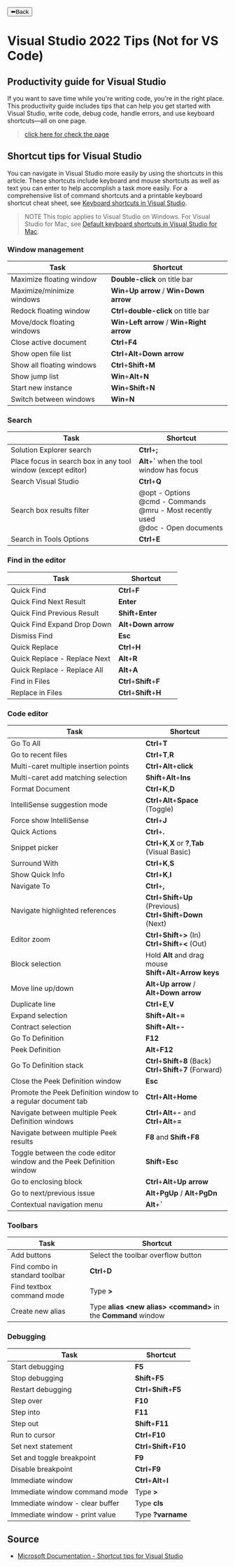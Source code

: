 <a href="../README.md">
<button>⬅Back</button>
</a>

# Visual Studio 2022 Tips (Not for VS Code)

## Productivity guide for Visual Studio

If you want to save time while you're writing code, you're in the right place. This productivity guide includes tips that can help you get started with Visual Studio, write code, debug code, handle errors, and use keyboard shortcuts—all on one page.
>  [click here for check the page](https://learn.microsoft.com/en-us/visualstudio/ide/productivity-features?source=recommendations&view=vs-2022)

## Shortcut tips for Visual Studio

You can navigate in Visual Studio more easily by using the shortcuts in this article. These shortcuts include keyboard and mouse shortcuts as well as text you can enter to help accomplish a task more easily.
For a comprehensive list of command shortcuts and a printable keyboard shortcut cheat sheet, see [Keyboard shortcuts in Visual Studio](./visual-studio-keyboard-shortcuts.pdf).
> NOTE
> This topic applies to Visual Studio on Windows. For Visual Studio for Mac, see [Default keyboard shortcuts in Visual Studio for Mac](https://learn.microsoft.com/en-us/visualstudio/mac/keyboard-shortcuts?view=vsmac-2022).
### Window management
| Task                       | Shortcut                                         |
| -------------------------- | ------------------------------------------------ |
| Maximize floating window   | **Double-click** on title bar                    |
| Maximize/minimize windows  | **Win**+**Up arrow** / **Win**+**Down arrow**    |
| Redock floating window     | **Ctrl**+**double-click** on title bar           |
| Move/dock floating windows | **Win**+**Left arrow** / **Win**+**Right arrow** |
| Close active document      | **Ctrl**+**F4**                                  |
| Show open file list        | **Ctrl**+**Alt**+**Down arrow**                  |
| Show all floating windows  | **Ctrl**+**Shift**+**M**                         |
| Show jump list             | **Win**+**Alt**+**N**                            |
| Start new instance         | **Win**+**Shift**+**N**                          |
| Switch between windows     | **Win**+**N**                                    |
### Search
| Task                                                         | Shortcut                                                                                      |
| ------------------------------------------------------------ | --------------------------------------------------------------------------------------------- |
| Solution Explorer search                                     | **Ctrl**+**;**                                                                                |
| Place focus in search box in any tool window (except editor) | **Alt**+**`** when the tool window has focus                                                  |
| Search Visual Studio                                         | **Ctrl**+**Q**                                                                                |
| Search box results filter                                    | @opt - Options<br />@cmd - Commands<br />@mru - Most recently used<br />@doc - Open documents |
| Search in Tools Options                                      | **Ctrl**+**E**                                                                                |
### Find in the editor
| Task                         | Shortcut                 |
| ---------------------------- | ------------------------ |
| Quick Find                   | **Ctrl**+**F**           |
| Quick Find Next Result       | **Enter**                |
| Quick Find Previous Result   | **Shift**+**Enter**      |
| Quick Find Expand Drop Down  | **Alt**+**Down arrow**   |
| Dismiss Find                 | **Esc**                  |
| Quick Replace                | **Ctrl**+**H**           |
| Quick Replace - Replace Next | **Alt**+**R**            |
| Quick Replace - Replace All  | **Alt**+**A**            |
| Find in Files                | **Ctrl**+**Shift**+**F** |
| Replace in Files             | **Ctrl**+**Shift**+**H** |
### Code editor
| Task                                                                 | Shortcut                                                                     |
| -------------------------------------------------------------------- | ---------------------------------------------------------------------------- |
| Go To All                                                            | **Ctrl**+**T**                                                               |
| Go to recent files                                                   | **Ctrl**+**T**,**R**                                                         |
| Multi-caret multiple insertion points                                | **Ctrl**+**Alt**+**click**                                                   |
| Multi-caret add matching selection                                   | **Shift**+**Alt**+**Ins**                                                    |
| Format Document                                                      | **Ctrl**+**K**,**D**                                                         |
| IntelliSense suggestion mode                                         | **Ctrl**+**Alt**+**Space** (Toggle)                                          |
| Force show IntelliSense                                              | **Ctrl**+**J**                                                               |
| Quick Actions                                                        | **Ctrl**+**.**                                                               |
| Snippet picker                                                       | **Ctrl**+**K**,**X** or **?**,**Tab** (Visual Basic)                         |
| Surround With                                                        | **Ctrl**+**K**,**S**                                                         |
| Show Quick Info                                                      | **Ctrl**+**K**,**I**                                                         |
| Navigate To                                                          | **Ctrl**+**,**                                                               |
| Navigate highlighted references                                      | **Ctrl**+**Shift**+**Up** (Previous)<br />**Ctrl**+**Shift**+**Down** (Next) |
| Editor zoom                                                          | **Ctrl**+**Shift**+**>** (In)<br />**Ctrl**+**Shift**+**<** (Out)            |
| Block selection                                                      | Hold **Alt** and drag mouse<br />**Shift**+**Alt**+**Arrow keys**            |
| Move line up/down                                                    | **Alt**+**Up arrow** / **Alt**+**Down arrow**                                |
| Duplicate line                                                       | **Ctrl**+**E**,**V**                                                         |
| Expand selection                                                     | **Shift**+**Alt**+**=**                                                      |
| Contract selection                                                   | **Shift**+**Alt**+**-**                                                      |
| Go To Definition                                                     | **F12**                                                                      |
| Peek Definition                                                      | **Alt**+**F12**                                                              |
| Go To Definition stack                                               | **Ctrl**+**Shift**+**8** (Back)<br />**Ctrl**+**Shift**+**7** (Forward)      |
| Close the Peek Definition window                                     | **Esc**                                                                      |
| Promote the Peek Definition window to a regular document tab         | **Ctrl**+**Alt**+**Home**                                                    |
| Navigate between multiple Peek Definition windows                    | **Ctrl**+**Alt**+**-** and **Ctrl**+**Alt**+**=**                            |
| Navigate between multiple Peek results                               | **F8** and **Shift**+**F8**                                                  |
| Toggle between the code editor window and the Peek Definition window | **Shift**+**Esc**                                                            |
| Go to enclosing block                                                | **Ctrl**+**Alt**+**Up arrow**                                                |
| Go to next/previous issue                                            | **Alt**+**PgUp** / **Alt**+**PgDn**                                          |
| Contextual navigation menu                                           | **Alt**+**`**                                                                |
### Toolbars
| Task                           | Shortcut                                                         |
| ------------------------------ | ---------------------------------------------------------------- |
| Add buttons                    | Select the toolbar overflow button                               |
| Find combo in standard toolbar | **Ctrl**+**D**                                                   |
| Find textbox command mode      | Type **>**                                                       |
| Create new alias               | Type **alias \<new alias> \<command>** in the **Command** window |
### Debugging
| Task                            | Shortcut                   |
| ------------------------------- | -------------------------- |
| Start debugging                 | **F5**                     |
| Stop debugging                  | **Shift**+**F5**           |
| Restart debugging               | **Ctrl**+**Shift**+**F5**  |
| Step over                       | **F10**                    |
| Step into                       | **F11**                    |
| Step out                        | **Shift**+**F11**          |
| Run to cursor                   | **Ctrl**+**F10**           |
| Set next statement              | **Ctrl**+**Shift**+**F10** |
| Set and toggle breakpoint       | **F9**                     |
| Disable breakpoint              | **Ctrl**+**F9**            |
| Immediate window                | **Ctrl**+**Alt**+**I**     |
| Immediate window command mode   | Type **>**                 |
| Immediate window - clear buffer | Type **cls**               |
| Immediate window - print value  | Type **?varname**          |


## Source
- [Microsoft Documentation - Shortcut tips for Visual Studio](https://learn.microsoft.com/en-us/visualstudio/ide/productivity-shortcuts?view=vs-2022)


